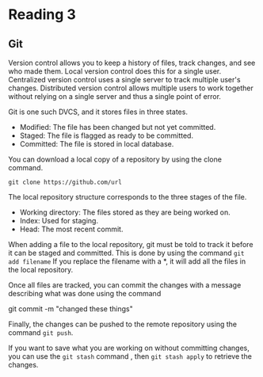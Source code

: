 # Reading 3

## Git

Version control allows you to keep a history of files, track changes, and see who made them. Local version control does this for a
single user. Centralized version control uses a single server to track multiple user's changes. Distributed version control allows
multiple users to work together without relying on a single server and thus a single point of error.

Git is one such DVCS, and it stores files in three states.

- Modified: The file has been changed but not yet committed.
- Staged: The file is flagged as ready to be committed.
- Committed: The file is stored in local database.

You can download a local copy of a repository by using the clone command.

    git clone https://github.com/url

The local repository structure corresponds to the three stages of the file.

- Working directory: The files stored as they are being worked on.
- Index: Used for staging.
- Head: The most recent commit.

When adding a file to the local repository, git must be told to track it before it can be staged and committed. This is done by using the command `git add filename`
If you replace the filename with a \*, it will add all the files in the local repository.

Once all files are tracked, you can commit the changes with a message describing what was done using the command

  git commit -m "changed these things"

Finally, the changes can be pushed to the remote repository using the command `git push`.

If you want to save what you are working on without committing changes, you can use the `git stash` command , then `git stash apply` to retrieve the changes.
